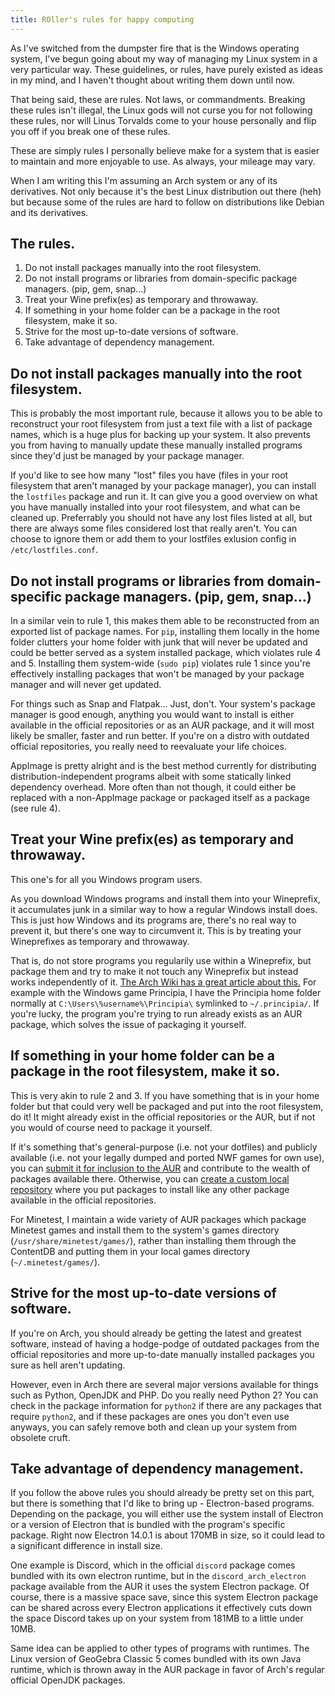 ```yaml
---
title: ROller's rules for happy computing
---
```

As I've switched from the dumpster fire that is the Windows operating system, I've begun going about my way of managing my Linux system in a very particular way. These guidelines, or rules, have purely existed as ideas in my mind, and I haven't thought about writing them down until now.

That being said, these are rules. Not laws, or commandments. Breaking these rules isn't illegal, the Linux gods will not curse you for not following these rules, nor will Linus Torvalds come to your house personally and flip you off if you break one of these rules.

These are simply rules I personally believe make for a system that is easier to maintain and more enjoyable to use. As always, your mileage may vary.

When I am writing this I'm assuming an Arch system or any of its derivatives. Not only because it's the best Linux distribution out there (heh) but because some of the rules are hard to follow on distributions like Debian and its derivatives.

## The rules.
1. Do not install packages manually into the root filesystem.
2. Do not install programs or libraries from domain-specific package managers. (pip, gem, snap...)
3. Treat your Wine prefix(es) as temporary and throwaway.
4. If something in your home folder can be a package in the root filesystem, make it so.
5. Strive for the most up-to-date versions of software.
6. Take advantage of dependency management.

## Do not install packages manually into the root filesystem.
This is probably the most important rule, because it allows you to be able to reconstruct your root filesystem from just a text file with a list of package names, which is a huge plus for backing up your system. It also prevents you from having to manually update these manually installed programs since they'd just be managed by your package manager.

If you'd like to see how many "lost" files you have (files in your root filesystem that aren't managed by your package manager), you can install the `lostfiles` package and run it. It can give you a good overview on what you have manually installed into your root filesystem, and what can be cleaned up. Preferrably you should not have any lost files listed at all, but there are always some files considered lost that really aren't. You can choose to ignore them or add them to your lostfiles exlusion config in `/etc/lostfiles.conf`.

## Do not install programs or libraries from domain-specific package managers. (pip, gem, snap...)
In a similar vein to rule 1, this makes them able to be reconstructed from an exported list of package names. For `pip`, installing them locally in the home folder clutters your home folder with junk that will never be updated and could be better served as a system installed package, which violates rule 4 and 5. Installing them system-wide (`sudo pip`) violates rule 1 since you're effectively installing packages that won't be managed by your package manager and will never get updated.

For things such as Snap and Flatpak... Just, don't. Your system's package manager is good enough, anything you would want to install is either available in the official repositories or as an AUR package, and it will most likely be smaller, faster and run better. If you're on a distro with outdated official repositories, you really need to reevaluate your life choices.

AppImage is pretty alright and is the best method currently for distributing distribution-independent programs albeit with some statically linked dependency overhead. More often than not though, it could either be replaced with a non-AppImage package or packaged itself as a package (see rule 4).

## Treat your Wine prefix(es) as temporary and throwaway.
This one's for all you Windows program users.

As you download Windows programs and install them into your Wineprefix, it accumulates junk in a similar way to how a regular Windows install does. This is just how Windows and its programs are, there's no real way to prevent it, but there's one way to circumvent it. This is by treating your Wineprefixes as temporary and throwaway.

That is, do not store programs you regularily use within a Wineprefix, but package them and try to make it not touch any Wineprefix but instead works independently of it. [The Arch Wiki has a great article about this.](https://wiki.archlinux.org/title/Wine_package_guidelines) For example with the Windows game Principia, I have the Principia home folder normally at `C:\Users\%username%\Principia\` symlinked to `~/.principia/`. If you're lucky, the program you're trying to run already exists as an AUR package, which solves the issue of packaging it yourself.

## If something in your home folder can be a package in the root filesystem, make it so.
This is very akin to rule 2 and 3. If you have something that is in your home folder but that could very well be packaged and put into the root filesystem, do it! It might already exist in the official repositories or the AUR, but if not you would of course need to package it yourself.

If it's something that's general-purpose (i.e. not your dotfiles) and publicly available (i.e. not your legally dumped and ported NWF games for own use), you can [submit it for inclusion to the AUR](https://wiki.archlinux.org/title/AUR_submission_guidelines) and contribute to the wealth of packages available there. Otherwise, you can [create a custom local repository](https://wiki.archlinux.org/title/Pacman/Tips_and_tricks#Custom_local_repository) where you put packages to install like any other package available in the official repositories.

For Minetest, I maintain a wide variety of AUR packages which package Minetest games and install them to the system's games directory (`/usr/share/minetest/games/`), rather than installing them through the ContentDB and putting them in your local games directory (`~/.minetest/games/`).

## Strive for the most up-to-date versions of software.
If you're on Arch, you should already be getting the latest and greatest software, instead of having a hodge-podge of outdated packages from the official repositories and more up-to-date manually installed packages you sure as hell aren't updating.

However, even in Arch there are several major versions available for things such as Python, OpenJDK and PHP. Do you really need Python 2? You can check in the package information for `python2` if there are any packages that require `python2`, and if these packages are ones you don't even use anyways, you can safely remove both and clean up your system from obsolete cruft.

## Take advantage of dependency management.
If you follow the above rules you should already be pretty set on this part, but there is something that I'd like to bring up - Electron-based programs. Depending on the package, you will either use the system install of Electron or a version of Electron that is bundled with the program's specific package. Right now Electron 14.0.1 is about 170MB in size, so it could lead to a significant difference in install size.

One example is Discord, which in the official `discord` package comes bundled with its own electron runtime, but in the `discord_arch_electron` package available from the AUR it uses the system Electron package. Of course, there is a massive space save, since this system Electron package can be shared across every Electron applications it effectively cuts down the space Discord takes up on your system from 181MB to a little under 10MB.

Same idea can be applied to other types of programs with runtimes. The Linux version of GeoGebra Classic 5 comes bundled with its own Java runtime, which is thrown away in the AUR package in favor of Arch's regular official OpenJDK packages.
